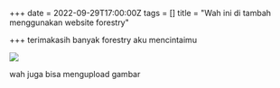 +++
date = 2022-09-29T17:00:00Z
tags = []
title = "Wah ini di tambah menggunakan website forestry"

+++
terimakasih banyak forestry aku mencintaimu

![](/uploads/91861324.jpg)

wah juga bisa mengupload gambar